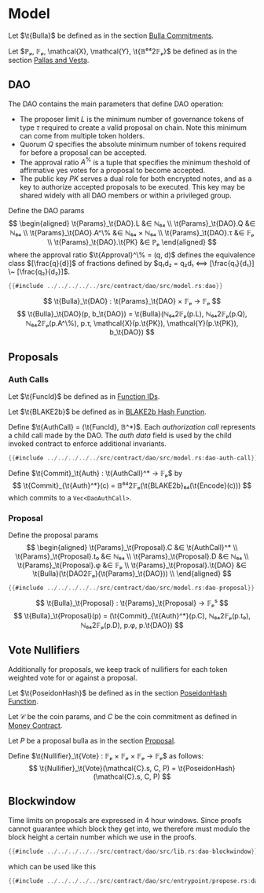 # Model

Let $\t{Bulla}$ be defined as in the section [Bulla Commitments](../../crypto-schemes.md#bulla-commitments).

Let $ℙₚ, 𝔽ₚ, \mathcal{X}, \mathcal{Y}, \t{𝔹⁶⁴2𝔽ₚ}$ be defined as in the section [Pallas and Vesta](../../crypto-schemes.md#pallas-and-vesta).

## DAO

The DAO contains the main parameters that define DAO operation:

* The proposer limit $L$ is the minimum number of governance tokens of type
  $τ$ required to create a valid proposal on chain. Note this minimum can
  come from multiple token holders.
* Quorum $Q$ specifies the absolute minimum number of tokens required for
  before a proposal can be accepted.
* The approval ratio $A^\%$ is a tuple that specifies the minimum theshold
  of affirmative yes votes for a proposal to become accepted.
* The public key $PK$ serves a dual role for both encrypted notes, and as
  a key to authorize accepted proposals to be executed.
  This key may be shared widely with all DAO members or within a privileged
  group.

Define the DAO params
$$ \begin{aligned}
  \t{Params}_\t{DAO}.L &∈ ℕ₆₄ \\
  \t{Params}_\t{DAO}.Q &∈ ℕ₆₄ \\
  \t{Params}_\t{DAO}.A^\% &∈ ℕ₆₄ × ℕ₆₄ \\
  \t{Params}_\t{DAO}.τ &∈ 𝔽ₚ \\
  \t{Params}_\t{DAO}.\t{PK} &∈ ℙₚ
\end{aligned} $$
where the approval ratio $\t{Approval}^\% = (q, d)$ defines the equivalence
class $[\frac{q}{d}]$ of fractions defined by $q₁d₂ = q₂d₁ ⟺  [\frac{q₁}{d₁}] \~ [\frac{q₂}{d₂}]$.

```rust
{{#include ../../../../../src/contract/dao/src/model.rs:dao}}
```

$$ \t{Bulla}_\t{DAO} : \t{Params}_\t{DAO} × 𝔽ₚ → 𝔽ₚ $$
$$ \t{Bulla}_\t{DAO}(p, b_\t{DAO}) = \t{Bulla}(ℕ₆₄2𝔽ₚ(p.L), ℕ₆₄2𝔽ₚ(p.Q), ℕ₆₄2𝔽ₚ(p.A^\%), p.τ, \mathcal{X}(p.\t{PK}), \mathcal{Y}(p.\t{PK}), b_\t{DAO}) $$

## Proposals

### Auth Calls

Let $\t{FuncId}$ be defined as in [Function IDs](../../concepts.md#function-ids).

Let $\t{BLAKE2b}$ be defined as in [BLAKE2b Hash Function](../../crypto-schemes.md#blake2b-hash-function).

Define $\t{AuthCall} = (\t{FuncId}, 𝔹^*)$. Each *authorization call* represents
a child call made by the DAO. The *auth data* field is used by the child invoked
contract to enforce additional invariants.
```rust
{{#include ../../../../../src/contract/dao/src/model.rs:dao-auth-call}}
```

Define $\t{Commit}_\t{Auth} : \t{AuthCall}^* → 𝔽ₚ$ by
$$ \t{Commit}_{\t{Auth}^*}(c) = 𝔹⁶⁴2𝔽ₚ(\t{BLAKE2b}₆₄(\t{Encode}(c))) $$
which commits to a `Vec<DaoAuthCall>`.

### Proposal

Define the proposal params
$$ \begin{aligned}
  \t{Params}_\t{Proposal}.C &∈ \t{AuthCall}^* \\
  \t{Params}_\t{Proposal}.t₀ &∈ ℕ₆₄ \\
  \t{Params}_\t{Proposal}.D &∈ ℕ₆₄ \\
  \t{Params}_\t{Proposal}.φ &∈ 𝔽ₚ \\
  \t{Params}_\t{Proposal}.\t{DAO} &∈ \t{Bulla}(\t{DAO2𝔽ₚ}(\t{Params}_\t{DAO})) \\
\end{aligned} $$

```rust
{{#include ../../../../../src/contract/dao/src/model.rs:dao-proposal}}
```

$$ \t{Bulla}_\t{Proposal} : \t{Params}_\t{Proposal} → 𝔽ₚ⁵ $$
$$ \t{Bulla}_\t{Proposal}(p) = (\t{Commit}_{\t{Auth}^*}(p.C), ℕ₆₄2𝔽ₚ(p.t₀), ℕ₆₄2𝔽ₚ(p.D), p.φ, p.\t{DAO}) $$

## Vote Nullifiers

Additionally for proposals, we keep track of nullifiers for each token weighted
vote for or against a proposal.

Let $\t{PoseidonHash}$ be defined as in the section [PoseidonHash Function](../../crypto-schemes.md#poseidonhash-function).

Let $\mathcal{C}$ be the coin params, and $C$ be the coin commitment
as defined in [Money Contract](TODO).

Let $P$ be a proposal bulla as in the section [Proposal](#proposal).

Define $\t{Nullifier}_\t{Vote} : 𝔽ₚ × 𝔽ₚ × 𝔽ₚ → 𝔽ₚ$ as follows:
$$ \t{Nullifier}_\t{Vote}(\mathcal{C}.s, C, P) = \t{PoseidonHash}(\mathcal{C}.s, C, P) $$

## Blockwindow

Time limits on proposals are expressed in 4 hour windows. Since proofs cannot
guarantee which block they get into, we therefore must modulo the block height
a certain number which we use in the proofs.

```rust
{{#include ../../../../../src/contract/dao/src/lib.rs:dao-blockwindow}}
```

which can be used like this
```rust
{{#include ../../../../../src/contract/dao/src/entrypoint/propose.rs:dao-blockwindow-example-usage}}
```


